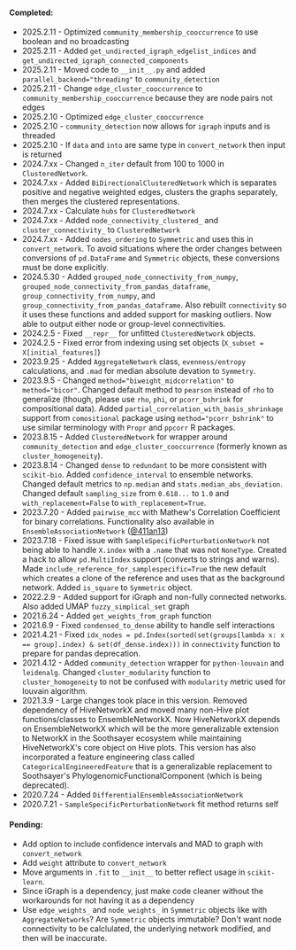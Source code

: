 
#### Completed:

* 2025.2.11 - Optimized `community_membership_cooccurrence` to use boolean and no broadcasting
* 2025.2.11 - Added `get_undirected_igraph_edgelist_indices` and `get_undirected_igraph_connected_components`
* 2025.2.11 - Moved code to `__init__.py` and added `parallel_backend="threading"` to `community_detection`
* 2025.2.11 - Change `edge_cluster_cooccurrence` to `community_membership_cooccurrence` because they are node pairs not edges
* 2025.2.10 - Optimized `edge_cluster_cooccurrence`
* 2025.2.10 - `community_detection` now allows for `igraph` inputs and is threaded
* 2025.2.10 - If `data` and `into` are same type in `convert_network` then input is returned
* 2024.7.xx - Changed `n_iter` default from 100 to 1000 in `ClusteredNetwork`.
* 2024.7.xx - Added `BiDirectionalClusteredNetwork` which is separates positive and negative weighted edges, clusters the graphs separately, then merges the clustered representations.
* 2024.7.xx - Calculate `hubs` for `ClusteredNetwork`
* 2024.7.xx - Added `node_connectivity_clustered_` and `cluster_connectivity_` to `ClusteredNetwork`
* 2024.7.xx - Added `nodes_ordering` to `Symmetric` and uses this in `convert_network`.  To avoid situations where the order changes between conversions of `pd.DataFrame` and `Symmetric` objects, these conversions must be done explicitly. 
* 2024.5.30 - Added `grouped_node_connectivity_from_numpy`, `grouped_node_connectivity_from_pandas_dataframe`, `group_connectivity_from_numpy`, and `group_connectivity_from_pandas_dataframe`.  Also rebuilt `connectivity` so it uses these functions and added support for masking outliers. Now able to output either node or group-level connectivities.
* 2024.2.5 - Fixed `__repr__` for unfitted `ClusteredNetwork` objects.
* 2024.2.5 - Fixed error from indexing using set objects (`X_subset = X[initial_features]`)
* 2023.9.25 - Added `AggregateNetwork` class, `evenness/entropy` calculations, and `.mad` for median absolute devation to `Symmetry`.
* 2023.9.5 - Changed `method="biweight_midcorrelation"` to `method="bicor"`.  Changed default method to `pearson` instead of `rho` to generalize (though, please use `rho`, `phi`, or `pcorr_bshrink` for compositional data).  Added `partial_correlation_with_basis_shrinkage` support from `comositional` package using `method="pcorr_bshrink"` to use similar terminology with `Propr` and `ppcorr` R packages.
* 2023.8.15 - Added `ClusteredNetwork` for wrapper around `community_detection` and `edge_cluster_cooccurrence` (formerly known as `cluster_homogeneity`).
* 2023.8.14 - Changed `dense` to `redundant` to be more consistent with `scikit-bio`.  Added `confidence_interval` to ensemble networks.  Changed default metrics to `np.median` and `stats.median_abs_deviation`.  Changed default `sampling_size` from `0.618...` to `1.0` and `with_replacement=False` to `with_replacement=True`.
* 2023.7.20 - Added `pairwise_mcc` with Mathew's Correlation Coefficient for binary correlations. Functionality also available in `EnsembleAssociationNetwork` ([@411an13](https://github.com/411an13))
* 2023.7.18 - Fixed issue with `SampleSpecificPerturbationNetwork` not being able to handle `X.index` with a `.name` that was not `NoneType`.  Created a hack to allow `pd.MultiIndex` support (converts to strings and warns). Made `include_reference_for_samplespecific=True` the new default which creates a clone of the reference and uses that as the background network.  Added `is_square` to `Symmetric` object.
* 2022.2.9 - Added support for iGraph and non-fully connected networks. Also added UMAP `fuzzy_simplical_set` graph
* 2021.6.24 - Added `get_weights_from_graph` function
* 2021.6.9 - Fixed `condensed_to_dense` ability to handle self interactions
* 2021.4.21 - Fixed `idx_nodes = pd.Index(sorted(set(groups[lambda x: x == group].index) & set(df_dense.index)))` in `connectivity` function to prepare for pandas deprecation.
* 2021.4.12 - Added `community_detection` wrapper for `python-louvain` and `leidenalg`.  Changed `cluster_modularity` function to `cluster_homogeneity` to not be confused with `modularity` metric used for louvain algorithm.
* 2021.3.9 - Large changes took place in this version.  Removed dependency of HiveNetworkX and moved many non-Hive plot functions/classes to EnsembleNetworkX.  Now HiveNetworkX depends on EnsembleNetworkX which will be the more generalizable extension to NetworkX in the Soothsayer ecosystem while maintaining HiveNetworkX's core object on Hive plots. This version has also incorporated a feature engineering class called `CategoricalEngineeredFeature` that is a generalizable replacement to Soothsayer's PhylogenomicFunctionalComponent (which is being deprecated).
* 2020.7.24 - Added `DifferentialEnsembleAssociationNetwork`
* 2020.7.21 - `SampleSpecificPerturbationNetwork` fit method returns self


#### Pending:  
* Add option to include confidence intervals and MAD to graph with `convert_network`
* Add `weight` attribute to `convert_network`
* Move arguments in `.fit` to `__init__` to better reflect usage in `scikit-learn`.
* Since iGraph is a dependency, just make code cleaner without the workarounds for not having it as a dependency
* Use `edge_weights_` and `node_weights_` in `Symmetric` objects like with `AggregateNetworks`? Are `Symmetric` objects immutable? Don't want node connectivity to be calclulated, the underlying network modified, and then will be inaccurate.